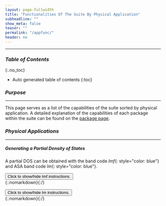 ```yaml
---
layout: page-fullwidth
title: "Functionalities Of The Suite By Physical Application"
subheadline: ""
show_meta: false
teaser: ""
permalink: "/appfunc/"
header: no
---
```


____________________________________________________________

### _Table of Contents_
{:.no_toc}
*  Auto generated table of contents
{:toc}  

### _Purpose_
_____________________________________________________________
This page serves as a list of the capabilities of the suite sorted by physical application. A detailed explanation of the capabilities of each package within the suite can be found on the [package page](https://lordcephei.github.io/codefunc/).

### _Physical Applications_
_____________________________________________________________

##### _Generating a Partial Density of States_
A partial DOS can be obtained with the band code _lmf_{: style="color: blue"} and ASA band code _lm_{: style="color: blue"}.  

<div onclick="elm = document.getElementById('lmfpardos'); if(elm.style.display == 'none') elm.style.display = 'block'; else elm.style.display = 'none';"><button type="button" class="button tiny radius">Click to show/hide lmf instructions.</button></div>
{::nomarkdown}<div style="display:none;margin:0px 25px 0px 25px;"id="lmfpardos">{:/}

The _lmf_{: style="color: blue"} partial DOS can be obtained using

    command

A detailed tutorial for _lmf_{: style="color: blue"} partial DOS can be found [here](#)

{::nomarkdown}</div>{:/}

<div onclick="elm = document.getElementById('lmpardos'); if(elm.style.display == 'none') elm.style.display = 'block'; else elm.style.display = 'none';"><button type="button" class="button tiny radius">Click to show/hide lm instructions.</button></div>
{::nomarkdown}<div style="display:none;margin:0px 25px 0px 25px;"id="lmpardos">{:/}

The _lm_{: style="color: blue"} partial DOS can be obtained using

    command

A detailed tutorial for _lm_{: style="color: blue"} partial DOS can be found [here](https://lordcephei.github.io/asa_dos/)

{::nomarkdown}</div>{:/}